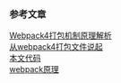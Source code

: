 ### 参考文章
[Webpack4打包机制原理解析](https://cloud.tencent.com/developer/article/1172453)  
[从webpack4打包文件说起](https://cloud.tencent.com/developer/article/1172453)  
[本文代码](https://github.com/LuckyWinty/blog/tree/master/code/bundleBuild)  
[webpack原理](https://juejin.im/post/5d99a8265188254d014e364e)  


